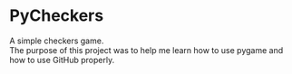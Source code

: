 # PyCheckers
A simple checkers game.  
The purpose of this project was to help me learn how to use pygame and how to use GitHub properly.
